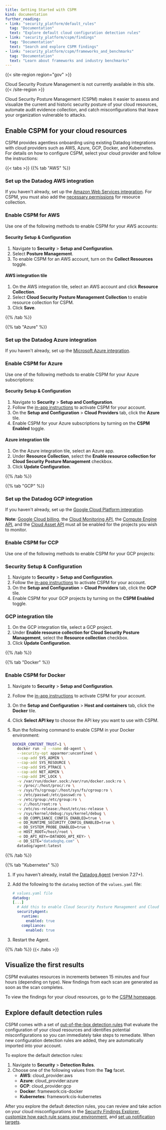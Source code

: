 ```yaml
---
title: Getting Started with CSPM
kind: documentation
further_reading:
- link: "security_platform/default_rules"
  tag: "Documentation"
  text: "Explore default cloud configuration detection rules"
- link: "security_platform/cspm/findings"
  tag: "Documentation"
  text: "Search and explore CSPM findings"
- link: "security_platform/cspm/frameworks_and_benchmarks"
  tag: "Documentation"
  text: "Learn about frameworks and industry benchmarks"
---
```


{{< site-region region="gov" >}}
<div class="alert alert-warning">
Cloud Security Posture Management is not currently available in this site.
</div>
{{< /site-region >}}

Cloud Security Posture Management (CSPM) makes it easier to assess and visualize the current and historic security posture of your cloud resources, automate audit evidence collection, and catch misconfigurations that leave your organization vulnerable to attacks.

## Enable CSPM for your cloud resources

CSPM provides agentless onboarding using existing Datadog integrations with cloud providers such as AWS, Azure, GCP, Docker, and Kubernetes. For details on how to configure CSPM, select your cloud provider and follow the instructions:

{{< tabs >}}
{{% tab "AWS" %}}

### Set up the Datadog AWS integration

If you haven't already, set up the [Amazon Web Services integration][1]. For CSPM, you must also add the [necessary permissions][2] for resource collection.

### Enable CSPM for AWS

Use one of the following methods to enable CSPM for your AWS accounts:

#### Security Setup & Configuration

1. Navigate to **Security** > **Setup and Configuration**.
2. Select **Posture Management**.
3. To enable CSPM for an AWS account, turn on the **Collect Resources** toggle.

#### AWS integration tile

1. On the AWS integration tile, select an AWS account and click **Resource Collection**.
2. Select **Cloud Security Posture Management Collection** to enable resource collection for CSPM.
3. Click **Save**.

[1]: https://docs.datadoghq.com/integrations/amazon_web_services/
[2]: /integrations/amazon_web_services/?tab=roledelegation#cloud-security-posture-management

{{% /tab %}}

{{% tab "Azure" %}}

### Set up the Datadog Azure integration

If you haven't already, set up the [Microsoft Azure integration][1].

### Enable CSPM for Azure

Use one of the following methods to enable CSPM for your Azure subscriptions:

#### Security Setup & Configuration

1. Navigate to **Security** > **Setup and Configuration**.
2. Follow the [in-app instructions][2] to activate CSPM for your account.
3. On the **Setup and Configuration** > **Cloud Providers** tab, click the **Azure** tile.
4. Enable CSPM for your Azure subscriptions by turning on the **CSPM Enabled** toggle.

#### Azure integration tile

1. On the Azure integration tile, select an Azure app.
2. Under **Resource Collection**, select the **Enable resource collection for Cloud Security Posture Management** checkbox.
3. Click **Update Configuration**.

[1]: https://docs.datadoghq.com/integrations/azure
[2]: https://app.datadoghq.com/security/configuration

{{% /tab %}}

{{% tab "GCP" %}}

### Set up the Datadog GCP integration

If you haven't already, set up the [Google Cloud Platform integration][1].

**Note**: [Google Cloud billing][2], the [Cloud Monitoring API][3], the [Compute Engine API][4], and the [Cloud Asset API][5] must all be enabled for the projects you wish to monitor.

### Enable CSPM for CCP

Use one of the following methods to enable CSPM for your GCP projects:

### Security Setup & Configuration

1. Navigate to **Security** > **Setup and Configuration**.
2. Follow the [in-app instructions][6] to activate CSPM for your account.
3. On the **Setup and Configuration** > **Cloud Providers** tab, click the **GCP** tile.
4. Enable CSPM for your GCP projects by turning on the **CSPM Enabled** toggle.

### GCP integration tile

1. On the GCP integration tile, select a GCP project.
2. Under **Enable resource collection for Cloud Security Posture Management**, select the **Resource collection** checkbox.
3. Click **Update Configuration**.

[1]: https://docs.datadoghq.com/integrations/google_cloud_platform
[2]: https://support.google.com/cloud/answer/6293499?hl=en
[3]: https://console.cloud.google.com/apis/library/monitoring.googleapis.com
[4]: https://console.cloud.google.com/apis/library/compute.googleapis.com
[5]: https://console.cloud.google.com/apis/api/cloudasset.googleapis.com/overview
[6]: https://app.datadoghq.com/security/configuration
{{% /tab %}}

{{% tab "Docker" %}}

### Enable CSPM for Docker

1. Navigate to **Security** > **Setup and Configuration**.
2. Follow the [in-app instructions][1] to activate CSPM for your account.
3. On the **Setup and Configuration** > **Host and containers** tab, click the **Docker** tile.
4. Click **Select API key** to choose the API key you want to use with CSPM.
5. Run the following command to enable CSPM in your Docker environment:

    ```bash
    DOCKER_CONTENT_TRUST=1 \
      docker run -d --name dd-agent \
      --security-opt apparmor:unconfined \
      --cap-add SYS_ADMIN \
      --cap-add SYS_RESOURCE \
      --cap-add SYS_PTRACE \
      --cap-add NET_ADMIN \
      --cap-add IPC_LOCK \
      -v /var/run/docker.sock:/var/run/docker.sock:ro \
      -v /proc/:/host/proc/:ro \
      -v /sys/fs/cgroup/:/host/sys/fs/cgroup:ro \
      -v /etc/passwd:/etc/passwd:ro \
      -v /etc/group:/etc/group:ro \
      -v /:/host/root:ro \
      -v /etc/os-release:/host/etc/os-release \
      -v /sys/kernel/debug:/sys/kernel/debug \
      -e DD_COMPLIANCE_CONFIG_ENABLED=true \
      -e DD_RUNTIME_SECURITY_CONFIG_ENABLED=true \
      -e DD_SYSTEM_PROBE_ENABLED=true \
      -e HOST_ROOT=/host/root \
      -e DD_API_KEY=<DATADOG_API_KEY> \
      -e DD_SITE="datadoghq.com" \
      datadog/agent:latest
    ```

[1]: https://app.datadoghq.com/security/configuration

{{% /tab %}}

{{% tab "Kubernetes" %}}

1. If you haven't already, install the [Datadog Agent][1] (version 7.27+).
2. Add the following to the `datadog` section of the `values.yaml` file:
    ```yaml
    # values.yaml file
    datadog:
    [...]
      # Add this to enable Cloud Security Posture Management and Cloud Workload Security
      securityAgent:
        runtime:
          enabled: true
        compliance:
          enabled: true
    ```

3. Restart the Agent.

[1]: https://app.datadoghq.com/account/settings#agent/kubernetes

{{% /tab %}}
{{< /tabs >}}

## Visualize the first results

CSPM evaluates resources in increments between 15 minutes and four hours (depending on type). New findings from each scan are generated as soon as the scan completes.

To view the findings for your cloud resources, go to the [CSPM homepage][1].

## Explore default detection rules

CSPM comes with a set of [out-of-the-box detection rules][2] that evaluate the configuration of your cloud resources and identifies potential misconfigurations so you can immediately take steps to remediate. When new configuration detection rules are added, they are automatically imported into your account.

To explore the default detection rules:

1. Navigate to **Security** > **Detection Rules**.
2. Choose one of the following values from the **Tag** facet.
    - **AWS**: cloud_provider:aws
    - **Azure**: cloud_provider:azure
    - **GCP**: cloud_provider:gcp
    - **Docker**: framework:cis-docker
    - **Kubernetes**: framework:cis-kubernetes

After you explore the default detection rules, you can review and take action on your cloud misconfigurations in the [Security Findings Explorer][3], [customize how each rule scans your environment][4], and [set up notification targets][5].

[1]: https://app.datadoghq.com/security/compliance/homepage
[2]: /security_platform/default_rules/#cat-posture-management-cloud
[3]: https://app.datadoghq.com/security/compliance?time=now
[4]: /security_platform/cspm/frameworks_and_benchmarks#customize-how-your-environment-is-scanned-by-each-rule
[5]: /security_platform/cspm/frameworks_and_benchmarks#set-notification-targets-for-detection-rules